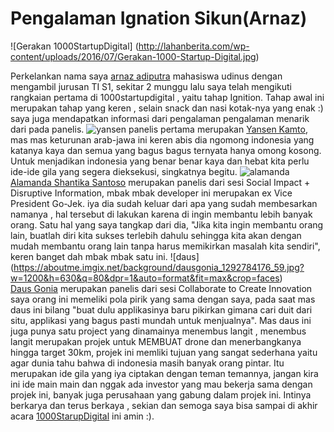 # Pengalaman Ignation Sikun(Arnaz)
![Gerakan 1000StartupDigital] (http://lahanberita.com/wp-content/uploads/2016/07/Gerakan-1000-Startup-Digital.jpg)
   
   Perkelankan nama saya [arnaz adiputra]  mahasiswa udinus dengan mengambil jurusan TI S1, sekitar 2 munggu lalu saya telah mengikuti rangkaian pertama di 1000startupdigital , yaitu tahap Ignition. Tahap awal ini merupakan tahap yang keren , selain snack dan nasi kotak-nya yang enak :) saya juga mendapatkan informasi dari pengalaman pengalaman menarik dari pada panelis.
![yansen](https://lh5.googleusercontent.com/-h2ewctmxgx8/AAAAAAAAAAI/AAAAAAAALyU/QJEBeLkSRLw/photo.jpg)
   panelis pertama merupakan [Yansen Kamto], mas mas keturunan arab-jawa ini keren abis dia ngomong indonesia yang katanya kaya dan semua yang bagus bagus ternyata hanya omong kosong. Untuk menjadikan indonesia yang benar benar kaya dan hebat kita perlu ide-ide gila yang segera dieksekusi, singkatnya begitu.
![alamanda](http://www.bobobobo.com/baca/wp-content/uploads/2016/07/5-786x417.jpg)
   [Alamanda Shantika Santoso]  merupakan panelis dari sesi Social Impact + Disruptive Information, mbak mbak developer ini merupakan ex Vice President Go-Jek. iya dia sudah keluar dari apa yang sudah membesarkan namanya , hal tersebut di lakukan karena di ingin membantu lebih banyak orang. Satu hal yang saya tangkap dari dia, "Jika kita ingin membantu orang lain, buatlah diri kita sukses terlebih dahulu sehingga kita akan dengan mudah membantu orang lain tanpa harus memikirkan masalah kita sendiri", keren banget dah mbak mbak satu ini.
![daus] (https://aboutme.imgix.net/background/dausgonia_1292784176_59.jpg?w=1200&h=630&q=80&dpr=1&auto=format&fit=max&crop=faces)        
   [Daus Gonia] merupakan panelis dari sesi Collaborate to Create Innovation saya orang ini memeliki pola pirik yang sama dengan saya, pada saat mas daus ini bilang "buat dulu applikasinya baru pikirkan gimana cari duit dari situ, applikasi yang bagus pasti mundah untuk menjualnya". Mas daus ini juga punya satu project yang dinamainya menembus langit , menembus langit merupakan projek untuk MEMBUAT drone dan menerbangkanya hingga target 30km, projek ini memliki tujuan yang sangat sederhana yaitu agar dunia tahu bahwa di indonesia masih banyak orang pintar. Itu merupakan ide gila yang iya ciptakan dengan teman temannya, jangan kira ini ide main main dan nggak ada investor yang mau bekerja sama dengan projek ini, banyak juga perusahaan yang gabung dalam projek ini. Intinya berkarya dan terus berkaya , sekian dan semoga saya bisa sampai di akhir acara [1000StarupDigital] ini amin :).


[arnaz adiputra]: <https://www.linkedin.com/in/arnaz-adiputra-2a162a131?trk=hp-identity-name>
[Yansen Kamto]: <https://id.linkedin.com/in/yansenkamto>
[Alamanda Shantika Santoso]: <https://id.linkedin.com/in/alamanda-shantika-santoso-318b8436>
[Daus Gonia]: <https://id.linkedin.com/in/dausgonia>
[1000StarupDigital]: <https://1000startupdigital.id/i/>


